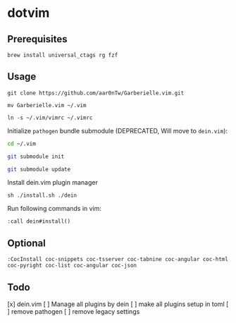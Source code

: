 # dotvim

## Prerequisites

`brew install universal_ctags rg fzf`

## Usage

`git clone https://github.com/aar0nTw/Garberielle.vim.git`

`mv Garberielle.vim ~/.vim`

`ln -s ~/.vim/vimrc ~/.vimrc`

Initialize `pathogen` bundle submodule (DEPRECATED, Will move to `dein.vim`):

```sh
cd ~/.vim

git submodule init

git submodule update
```

Install dein.vim plugin manager

`sh ./install.sh ./dein`

Run following commands in vim:

`:call dein#install()`

## Optional

`:CocInstall coc-snippets coc-tsserver coc-tabnine coc-angular coc-html coc-pyright coc-list coc-angular coc-json`

## Todo

[x] dein.vim
  [ ] Manage all plugins by dein
  [ ] make all plugins setup in toml
[ ] remove pathogen
[ ] remove legacy settings
